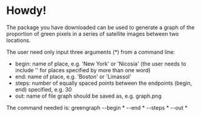 Howdy!
======
The package you have downloaded can be used to generate a graph of the proportion of green pixels in a series of satellite images between two locations. 

The user need only input three arguments (*) from a command line:
- begin: name of place, e.g. 'New York' or 'Nicosia' (the user needs to include '' for places specified by more than one word)
- end: name of place, e.g. 'Boston' or 'Limassol'
- steps: number of equally spaced points between the endpoints (begin, end) specified, e.g. 30
- out: name of file graph should be saved as, e.g. graph.png

The command needed is:
greengraph --begin * --end * --steps * --out *
